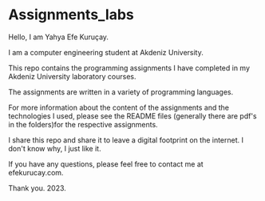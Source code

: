 # Assignments_labs

Hello, I am Yahya Efe Kuruçay.

I am a computer engineering student at Akdeniz University.

This repo contains the programming assignments I have completed in my Akdeniz University laboratory courses.

The assignments are written in a variety of programming languages.

For more information about the content of the assignments and the technologies I used, 
please see the README files (generally there are pdf's in the folders)for the respective assignments.

I share this repo and share it to leave a digital footprint on the internet. I don't know why, I just like it.

If you have any questions, please feel free to contact me at efekurucay.com.

Thank you.
2023.

